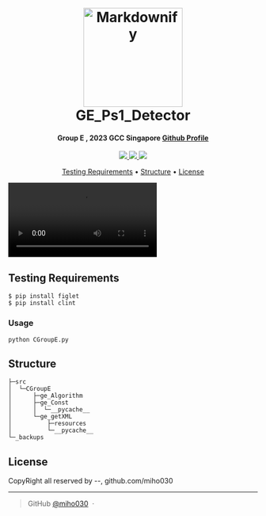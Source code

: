 
<h1 align="center">
  <br>
  <a href="http://www.amitmerchant.com/electron-markdownify"><img src="https://raw.githubusercontent.com/amitmerchant1990/electron-markdownify/master/app/img/markdownify.png" alt="Markdownify" width="200"></a>
  <br>
   GE_Ps1_Detector

  <br>
</h1>

<h4 align="center">Group E , 2023 GCC Singapore <a href="https://github.com/miho030" target="_blank">Github Profile</a></h4>

<p align="center">
  <a href="#">
    <img src="https://img.shields.io/badge/LANG-python-E34F26?style=for-the-badge&logo=HTML5n&logoColor=white">
  </a>
  <a href="#">
    <img src="https://img.shields.io/badge/BAT-3776AB?style=for-the-badge&logo=HTML5n&logoColor=white">
  </a>
  <a href="#">
    <img src="https://img.shields.io/badge/COMPILE-Pycharm 2023-3776AB?style=for-the-badge&logo=HTML5n&logoColor=white">
  </a>
</p>

<p align="center">
  <a href="#Testing Requirements">Testing Requirements</a> •
  <a href="#Structure">Structure</a> •
  <a href="#related">License</a>
</p>

![vid.mpt](https://user-images.githubusercontent.com/29038060/218875584-020d2984-1225-49d8-8520-058aa295a602.mp4)

## Testing Requirements
```
$ pip install figlet
$ pip install clint
```
### Usage
```
python CGroupE.py
```

## Structure

```
├─src
│  └─CGroupE
│      ├─ge_Algorithm
│      ├─ge_Const
│      │  └─__pycache__
│      └─ge_getXML
│          ├─resources
│          └─__pycache__
└─_backups
```

## License
CopyRight all reserved by --,  github.com/miho030

---
> GitHub [@miho030](https://github.com/miho030) &nbsp;&middot;&nbsp;

